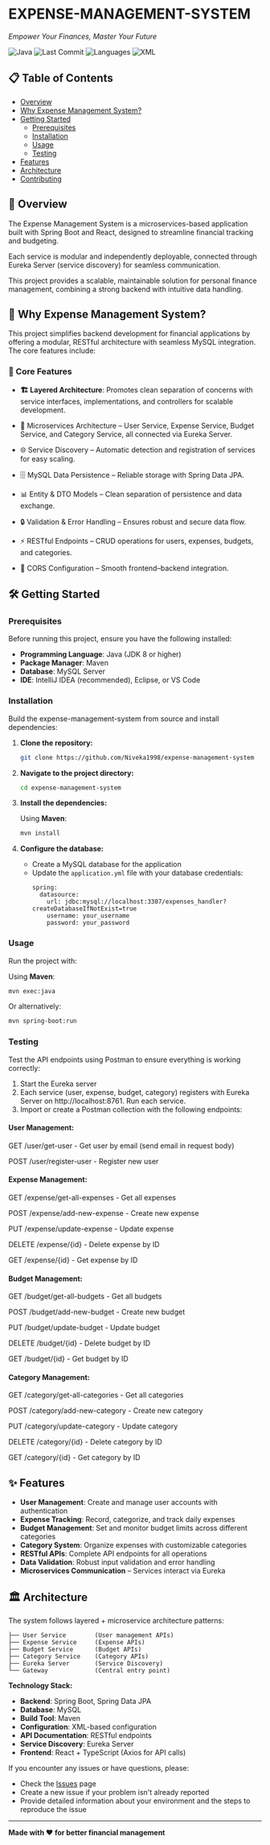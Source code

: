 # EXPENSE-MANAGEMENT-SYSTEM

*Empower Your Finances, Master Your Future*

![Java](https://img.shields.io/badge/java-100%25-orange)
![Last Commit](https://img.shields.io/badge/last%20commit-today-brightgreen)
![Languages](https://img.shields.io/badge/languages-1-blue)
![XML](https://img.shields.io/badge/XML-Configuration-blue)

## 📋 Table of Contents

- [Overview](#overview)
- [Why Expense Management System?](#why-expense-management-system)
- [Getting Started](#getting-started)
  - [Prerequisites](#prerequisites)
  - [Installation](#installation)
  - [Usage](#usage)
  - [Testing](#testing)
- [Features](#features)
- [Architecture](#architecture)
- [Contributing](#contributing)

## 🎯 Overview


The Expense Management System is a microservices-based application built with Spring Boot and React, designed to streamline financial tracking and budgeting.

Each service is modular and independently deployable, connected through Eureka Server (service discovery) for seamless communication.

This project provides a scalable, maintainable solution for personal finance management, combining a strong backend with intuitive data handling.


## 🚀 Why Expense Management System?

This project simplifies backend development for financial applications by offering a modular, RESTful architecture with seamless MySQL integration. The core features include:

### 🔧 Core Features

- **🏗️ Layered Architecture**: Promotes clean separation of concerns with service interfaces, implementations, and controllers for scalable development.

- 🌟 Microservices Architecture – User Service, Expense Service, Budget Service, and Category Service, all connected via Eureka Server.

- 🌐 Service Discovery – Automatic detection and registration of services for easy scaling.

- 🗄️ MySQL Data Persistence – Reliable storage with Spring Data JPA.

- 📊 Entity & DTO Models – Clean separation of persistence and data exchange.

- 🔒 Validation & Error Handling – Ensures robust and secure data flow.

- ⚡ RESTful Endpoints – CRUD operations for users, expenses, budgets, and categories.

- 🔑 CORS Configuration – Smooth frontend–backend integration.

## 🛠️ Getting Started

### Prerequisites

Before running this project, ensure you have the following installed:

- **Programming Language**: Java (JDK 8 or higher)
- **Package Manager**: Maven
- **Database**: MySQL Server
- **IDE**: IntelliJ IDEA (recommended), Eclipse, or VS Code

### Installation

Build the expense-management-system from source and install dependencies:

1. **Clone the repository:**
   ```bash
   git clone https://github.com/Niveka1998/expense-management-system
   ```

2. **Navigate to the project directory:**
   ```bash
   cd expense-management-system
   ```

3. **Install the dependencies:**
   
   Using **Maven**:
   ```bash
   mvn install
   ```

4. **Configure the database:**
   - Create a MySQL database for the application
   - Update the `application.yml` file with your database credentials:
     ```properties
     spring:
       datasource:
         url: jdbc:mysql://localhost:3307/expenses_handler?createDatabaseIfNotExist=true
         username: your_username
         password: your_password
     ```

### Usage

Run the project with:

Using **Maven**:
```bash
mvn exec:java
```

Or alternatively:
```bash
mvn spring-boot:run
```


### Testing

Test the API endpoints using Postman to ensure everything is working correctly:

1. Start the Eureka server
2. Each service (user, expense, budget, category) registers with Eureka Server on http://localhost:8761. Run each service.
3. Import or create a Postman collection with the following endpoints:

**<h4>User Management:</h4>**

GET    /user/get-user      - Get user by email (send email in request body)

POST   /user/register-user - Register new user

**<h4>Expense Management:</h4>**

GET    /expense/get-all-expenses - Get all expenses

POST   /expense/add-new-expense  - Create new expense

PUT    /expense/update-expense   - Update expense

DELETE /expense/{id}             - Delete expense by ID

GET    /expense/{id}             - Get expense by ID

**<h4>Budget Management:</h4>**

GET    /budget/get-all-budgets - Get all budgets

POST   /budget/add-new-budget  - Create new budget

PUT    /budget/update-budget   - Update budget

DELETE /budget/{id}            - Delete budget by ID

GET    /budget/{id}            - Get budget by ID

**<h4>Category Management:</h4>**

GET    /category/get-all-categories - Get all categories

POST   /category/add-new-category   - Create new category

PUT    /category/update-category    - Update category

DELETE /category/{id}               - Delete category by ID

GET    /category/{id}               - Get category by ID

## ✨ Features

- **User Management**: Create and manage user accounts with authentication
- **Expense Tracking**: Record, categorize, and track daily expenses
- **Budget Management**: Set and monitor budget limits across different categories
- **Category System**: Organize expenses with customizable categories
- **RESTful APIs**: Complete API endpoints for all operations
- **Data Validation**: Robust input validation and error handling
- **Microservices Communication** – Services interact via Eureka

## 🏛️ Architecture

The system follows layered + microservice architecture patterns:

```
├── User Service        (User management APIs)  
├── Expense Service     (Expense APIs)  
├── Budget Service      (Budget APIs)  
├── Category Service    (Category APIs)  
├── Eureka Server       (Service Discovery)  
└── Gateway             (Central entry point)  
```

**Technology Stack:**
- **Backend**: Spring Boot, Spring Data JPA
- **Database**: MySQL
- **Build Tool**: Maven
- **Configuration**: XML-based configuration
- **API Documentation**: RESTful endpoints
- **Service Discovery**: Eureka Server
- **Frontend**: React + TypeScript (Axios for API calls)

If you encounter any issues or have questions, please:
- Check the [Issues](https://github.com/Niveka1998/expense-management-system/issues) page
- Create a new issue if your problem isn't already reported
- Provide detailed information about your environment and the steps to reproduce the issue

---

**Made with ❤️ for better financial management**












